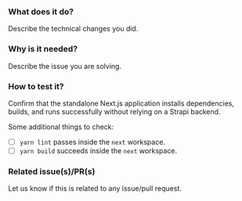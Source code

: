 ### What does it do?

Describe the technical changes you did.

### Why is it needed?

Describe the issue you are solving.

### How to test it?

Confirm that the standalone Next.js application installs dependencies, builds, and runs successfully without relying on a Strapi backend.

Some additional things to check:

- [ ] `yarn lint` passes inside the `next` workspace.
- [ ] `yarn build` succeeds inside the `next` workspace.

### Related issue(s)/PR(s)

Let us know if this is related to any issue/pull request.
